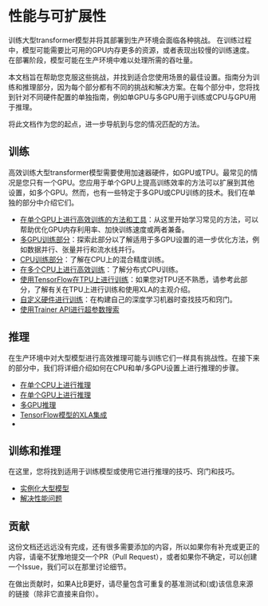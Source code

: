 <!---
Copyright 2021 The HuggingFace Team. All rights reserved.

Licensed under the Apache License, Version 2.0 (the "License");
you may not use this file except in compliance with the License.
You may obtain a copy of the License at

    http://www.apache.org/licenses/LICENSE-2.0

Unless required by applicable law or agreed to in writing, software
distributed under the License is distributed on an "AS IS" BASIS,
WITHOUT WARRANTIES OR CONDITIONS OF ANY KIND, either express or implied.
See the License for the specific language governing permissions and
limitations under the License.

⚠️ Note that this file is in Markdown but contain specific syntax for our doc-builder (similar to MDX) that may not be
rendered properly in your Markdown viewer.

-->

# 性能与可扩展性

训练大型transformer模型并将其部署到生产环境会面临各种挑战。
在训练过程中，模型可能需要比可用的GPU内存更多的资源，或者表现出较慢的训练速度。在部署阶段，模型可能在生产环境中难以处理所需的吞吐量。

本文档旨在帮助您克服这些挑战，并找到适合您使用场景的最佳设置。指南分为训练和推理部分，因为每个部分都有不同的挑战和解决方案。在每个部分中，您将找到针对不同硬件配置的单独指南，例如单GPU与多GPU用于训练或CPU与GPU用于推理。

将此文档作为您的起点，进一步导航到与您的情况匹配的方法。

## 训练

高效训练大型transformer模型需要使用加速器硬件，如GPU或TPU。最常见的情况是您只有一个GPU。您应用于单个GPU上提高训练效率的方法可以扩展到其他设置，如多个GPU。然而，也有一些特定于多GPU或CPU训练的技术。我们在单独的部分中介绍它们。

* [在单个GPU上进行高效训练的方法和工具](perf_train_gpu_one)：从这里开始学习常见的方法，可以帮助优化GPU内存利用率、加快训练速度或两者兼备。
* [多GPU训练部分](perf_train_gpu_many)：探索此部分以了解适用于多GPU设置的进一步优化方法，例如数据并行、张量并行和流水线并行。
* [CPU训练部分](perf_train_cpu)：了解在CPU上的混合精度训练。
* [在多个CPU上进行高效训练](perf_train_cpu_many)：了解分布式CPU训练。
* [使用TensorFlow在TPU上进行训练](perf_train_tpu_tf)：如果您对TPU还不熟悉，请参考此部分，了解有关在TPU上进行训练和使用XLA的主观介绍。
* [自定义硬件进行训练](perf_hardware)：在构建自己的深度学习机器时查找技巧和窍门。
* [使用Trainer API进行超参数搜索](hpo_train)


## 推理

在生产环境中对大型模型进行高效推理可能与训练它们一样具有挑战性。在接下来的部分中，我们将详细介绍如何在CPU和单/多GPU设置上进行推理的步骤。

* [在单个CPU上进行推理](perf_infer_cpu)
* [在单个GPU上进行推理](perf_infer_gpu_one)
* [多GPU推理](perf_infer_gpu_many)
* [TensorFlow模型的XLA集成](tf_xla)
* 

## 训练和推理

在这里，您将找到适用于训练模型或使用它进行推理的技巧、窍门和技巧。

* [实例化大型模型](big_models)
* [解决性能问题](debugging)

## 贡献

这份文档还远远没有完成，还有很多需要添加的内容，所以如果你有补充或更正的内容，请毫不犹豫地提交一个PR（Pull Request），或者如果你不确定，可以创建一个Issue，我们可以在那里讨论细节。

在做出贡献时，如果A比B更好，请尽量包含可重复的基准测试和(或)该信息来源的链接（除非它直接来自你）。
